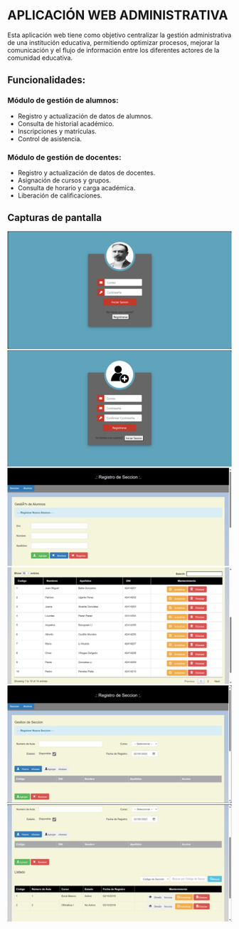 # APLICACIÓN WEB ADMINISTRATIVA

Esta aplicación web tiene como objetivo centralizar la gestión administrativa de una institución educativa, permitiendo optimizar procesos, mejorar la comunicación y el flujo de información entre los diferentes actores de la comunidad educativa.

## Funcionalidades:

### Módulo de gestión de alumnos:
- Registro y actualización de datos de alumnos.
- Consulta de historial académico.
- Inscripciones y matrículas.
- Control de asistencia.
### Módulo de gestión de docentes:
- Registro y actualización de datos de docentes.
- Asignación de cursos y grupos.
- Consulta de horario y carga académica.
- Liberación de calificaciones.

## Capturas de pantalla

![Sección Login](AdminApp/AdminApp/Image/1.png)
![Sección Registrar](AdminApp/AdminApp/Image/2.png)
![Sección Alumno](AdminApp/AdminApp/Image/3.png)
![Sección Alumno](AdminApp/AdminApp/Image/4.png)
![Sección Seccion](AdminApp/AdminApp/Image/5.png)
![Sección Seccion](AdminApp/AdminApp/Image/6.png)
